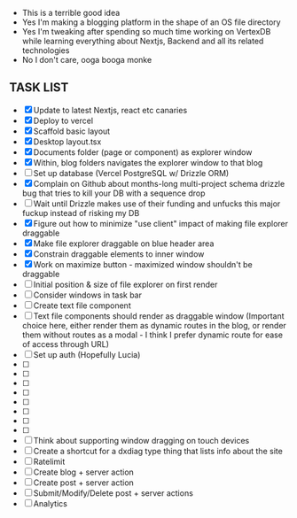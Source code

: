 - This is a terrible good idea
- Yes I'm making a blogging platform in the shape of an OS file directory
- Yes I'm tweaking after spending so much time working on VertexDB while learning everything about Nextjs, Backend and all its related technologies
- No I don't care, ooga booga monke

## TASK LIST

- [x] Update to latest Nextjs, react etc canaries
- [x] Deploy to vercel
- [x] Scaffold basic layout
- [x] Desktop layout.tsx
- [x] Documents folder (page or component) as explorer window
- [x] Within, blog folders navigates the explorer window to that blog
- [ ] Set up database (Vercel PostgreSQL w/ Drizzle ORM)
- [x] Complain on Github about months-long multi-project schema drizzle bug that tries to kill your DB with a sequence drop
- [ ] Wait until Drizzle makes use of their funding and unfucks this major fuckup instead of risking my DB
- [x] Figure out how to minimize "use client" impact of making file explorer draggable
- [x] Make file explorer draggable on blue header area
- [x] Constrain draggable elements to inner window
- [x] Work on maximize button - maximized window shouldn't be draggable
- [ ] Initial position & size of file explorer on first render
- [ ] Consider windows in task bar
- [ ] Create text file component
- [ ] Text file components should render as draggable window (Important choice here, either render them as dynamic routes in the blog, or render them without routes as a modal - I think I prefer dynamic route for ease of access through URL)
- [ ] Set up auth (Hopefully Lucia)
- [ ]
- [ ]
- [ ]
- [ ]
- [ ]
- [ ]
- [ ]
- [ ]
- [ ] Think about supporting window dragging on touch devices
- [ ] Create a shortcut for a dxdiag type thing that lists info about the site
- [ ] Ratelimit
- [ ] Create blog + server action
- [ ] Create post + server action
- [ ] Submit/Modify/Delete post + server actions
- [ ] Analytics
